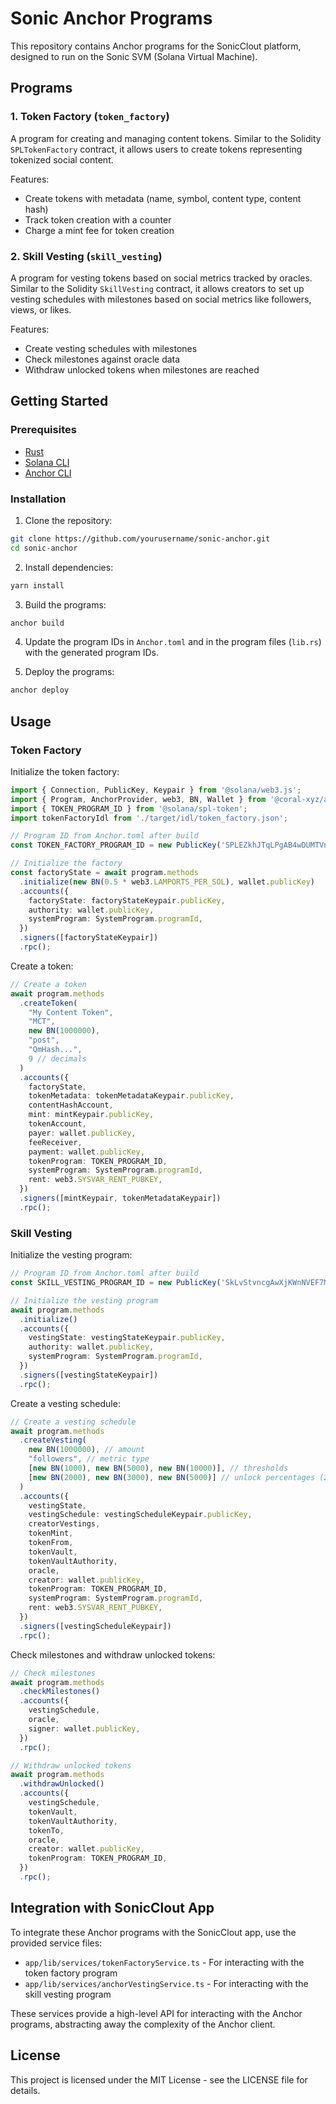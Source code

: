 # Sonic Anchor Programs

This repository contains Anchor programs for the SonicClout platform, designed to run on the Sonic SVM (Solana Virtual Machine).

## Programs

### 1. Token Factory (`token_factory`)

A program for creating and managing content tokens. Similar to the Solidity `SPLTokenFactory` contract, it allows users to create tokens representing tokenized social content.

Features:
- Create tokens with metadata (name, symbol, content type, content hash)
- Track token creation with a counter
- Charge a mint fee for token creation

### 2. Skill Vesting (`skill_vesting`)

A program for vesting tokens based on social metrics tracked by oracles. Similar to the Solidity `SkillVesting` contract, it allows creators to set up vesting schedules with milestones based on social metrics like followers, views, or likes.

Features:
- Create vesting schedules with milestones
- Check milestones against oracle data
- Withdraw unlocked tokens when milestones are reached

## Getting Started

### Prerequisites

- [Rust](https://www.rust-lang.org/tools/install)
- [Solana CLI](https://docs.solana.com/cli/install-solana-cli-tools)
- [Anchor CLI](https://www.anchor-lang.com/docs/installation)

### Installation

1. Clone the repository:
```bash
git clone https://github.com/yourusername/sonic-anchor.git
cd sonic-anchor
```

2. Install dependencies:
```bash
yarn install
```

3. Build the programs:
```bash
anchor build
```

4. Update the program IDs in `Anchor.toml` and in the program files (`lib.rs`) with the generated program IDs.

5. Deploy the programs:
```bash
anchor deploy
```

## Usage

### Token Factory

Initialize the token factory:

```typescript
import { Connection, PublicKey, Keypair } from '@solana/web3.js';
import { Program, AnchorProvider, web3, BN, Wallet } from '@coral-xyz/anchor';
import { TOKEN_PROGRAM_ID } from '@solana/spl-token';
import tokenFactoryIdl from './target/idl/token_factory.json';

// Program ID from Anchor.toml after build
const TOKEN_FACTORY_PROGRAM_ID = new PublicKey('SPLEZkhJTqLPgAB4wDUMTVnPTyCBTCUULYAjK6SxEKib');

// Initialize the factory
const factoryState = await program.methods
  .initialize(new BN(0.5 * web3.LAMPORTS_PER_SOL), wallet.publicKey)
  .accounts({
    factoryState: factoryStateKeypair.publicKey,
    authority: wallet.publicKey,
    systemProgram: SystemProgram.programId,
  })
  .signers([factoryStateKeypair])
  .rpc();
```

Create a token:

```typescript
// Create a token
await program.methods
  .createToken(
    "My Content Token",
    "MCT",
    new BN(1000000),
    "post",
    "QmHash...",
    9 // decimals
  )
  .accounts({
    factoryState,
    tokenMetadata: tokenMetadataKeypair.publicKey,
    contentHashAccount,
    mint: mintKeypair.publicKey,
    tokenAccount,
    payer: wallet.publicKey,
    feeReceiver,
    payment: wallet.publicKey,
    tokenProgram: TOKEN_PROGRAM_ID,
    systemProgram: SystemProgram.programId,
    rent: web3.SYSVAR_RENT_PUBKEY,
  })
  .signers([mintKeypair, tokenMetadataKeypair])
  .rpc();
```

### Skill Vesting

Initialize the vesting program:

```typescript
// Program ID from Anchor.toml after build
const SKILL_VESTING_PROGRAM_ID = new PublicKey('SkLvStvncgAwXjKWnNVEF7MWZXkAF1MJ6Wkdynds8nqN');

// Initialize the vesting program
await program.methods
  .initialize()
  .accounts({
    vestingState: vestingStateKeypair.publicKey,
    authority: wallet.publicKey,
    systemProgram: SystemProgram.programId,
  })
  .signers([vestingStateKeypair])
  .rpc();
```

Create a vesting schedule:

```typescript
// Create a vesting schedule
await program.methods
  .createVesting(
    new BN(1000000), // amount
    "followers", // metric type
    [new BN(1000), new BN(5000), new BN(10000)], // thresholds
    [new BN(2000), new BN(3000), new BN(5000)] // unlock percentages (20%, 30%, 50%)
  )
  .accounts({
    vestingState,
    vestingSchedule: vestingScheduleKeypair.publicKey,
    creatorVestings,
    tokenMint,
    tokenFrom,
    tokenVault,
    tokenVaultAuthority,
    oracle,
    creator: wallet.publicKey,
    tokenProgram: TOKEN_PROGRAM_ID,
    systemProgram: SystemProgram.programId,
    rent: web3.SYSVAR_RENT_PUBKEY,
  })
  .signers([vestingScheduleKeypair])
  .rpc();
```

Check milestones and withdraw unlocked tokens:

```typescript
// Check milestones
await program.methods
  .checkMilestones()
  .accounts({
    vestingSchedule,
    oracle,
    signer: wallet.publicKey,
  })
  .rpc();

// Withdraw unlocked tokens
await program.methods
  .withdrawUnlocked()
  .accounts({
    vestingSchedule,
    tokenVault,
    tokenVaultAuthority,
    tokenTo,
    oracle,
    creator: wallet.publicKey,
    tokenProgram: TOKEN_PROGRAM_ID,
  })
  .rpc();
```

## Integration with SonicClout App

To integrate these Anchor programs with the SonicClout app, use the provided service files:

- `app/lib/services/tokenFactoryService.ts` - For interacting with the token factory program
- `app/lib/services/anchorVestingService.ts` - For interacting with the skill vesting program

These services provide a high-level API for interacting with the Anchor programs, abstracting away the complexity of the Anchor client.

## License

This project is licensed under the MIT License - see the LICENSE file for details. 